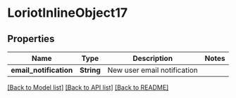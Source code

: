 # LoriotInlineObject17

## Properties

Name | Type | Description | Notes
------------ | ------------- | ------------- | -------------
**email_notification** | **String** | New user email notification | 

[[Back to Model list]](../README.md#documentation-for-models) [[Back to API list]](../README.md#documentation-for-api-endpoints) [[Back to README]](../README.md)


